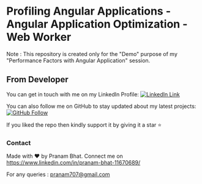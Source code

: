# Profiling Angular Applications - Angular Application Optimization - Web Worker


Note : This repository is created only for the "Demo" purpose of my "Performance Factors with Angular Application" session.

## From Developer

You can get in touch with me on my LinkedIn Profile: [![LinkedIn Link](https://img.shields.io/badge/Connect-Pranam%20Bhat-blue.svg?logo=linkedin&longCache=true&style=social&label=Connect
)](https://www.linkedin.com/in/pranam-bhat-11670689/)

You can also follow me on GitHub to stay updated about my latest projects: [![GitHub Follow](https://img.shields.io/badge/Connect-Pranam%20Bhat-blue.svg?logo=Github&longCache=true&style=social&label=Follow)](https://github.com/PranamBhat)

If you liked the repo then kindly support it by giving it a star ⭐

### Contact

Made with :heart: by Pranam Bhat. Connect me on https://www.linkedin.com/in/pranam-bhat-11670689/

For any queries : pranam707@gmail.com